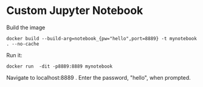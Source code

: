 # Custom Jupyter Notebook

Build the image

```
docker build --build-arg=notebook_{pw="hello",port=8889} -t mynotebook . --no-cache
```

Run it:

```
docker run  -dit -p8889:8889 mynotebook
```

Navigate to localhost:8889 . Enter the password, "hello", when prompted.
